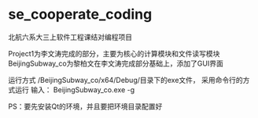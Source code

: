 # se_cooperate_coding
北航六系大三上软件工程课结对编程项目

Project1为李文涛完成的部分，主要为核心的计算模块和文件读写模块
BeijingSubway_co为黎柏文在李文涛完成部分基础上，添加了GUI界面

运行方式
/BeijingSubway_co/x64/Debug/目录下的exe文件， 采用命令行的方式运行
输入： BeijingSubway_co.exe -g

PS：要先安装Qt的环境，并且要把环境目录配置好
